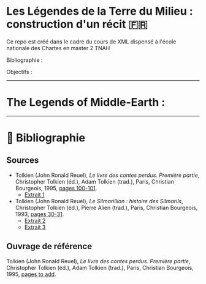 # Les Légendes de la Terre du Milieu : construction d'un récit 🇫🇷

Ce repo est créé dans le cadre du cours de XML dispensé à l'école nationale des Chartes en master 2 TNAH

Bibliographie :

Objectifs :

---
# The Legends of Middle-Earth : 

---

# 📖 Bibliographie

## Sources

- Tolkien (John Ronald Reuel), _Le livre des contes perdus. Première partie_, Christopher Tolkien (éd.), Adam Tolkien (trad.), Paris, Christian Bourgeois, 1995, [pages 100-101](Documents/Extrait_ContesPerdus.pdf).
	- [Extrait 1](Documents/Extrait_ContesPerdus.txt)
- Tolkien (John Ronald Reuel), _Le Silmarillion : histoire des Silmarils_, Christopher Tolkien (éd.), Pierre Alien (trad.), Paris, Christian Bourgeois, 1993, [pages 30-31](Documents/Extrait_Silmarillion.pdf).
	- [Extrait 2](Documents/Extrait_Silmarillion1.txt)
	- [Extrait 3](Documents/Extrait_Silmarillion2.txt)

## Ouvrage de référence

Tolkien (John Ronald Reuel), _Le livre des contes perdus. Première partie_, Christopher Tolkien (éd.), Adam Tolkien (trad.), Paris, Christian Bourgeois, 1995, [pages to add](Documents/Complements/Commentaire_ChristopherTolkien.md).